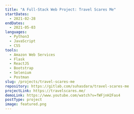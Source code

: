 ```yaml
---
title: "A Full-Stack Web Project: Travel Scares Me"
startDates:
  - 2021-02-28
endDates:
  - 2021-05-03
languages:
  - Python3
  - JavaScript
  - CSS
tools:
  - Amazon Web Services
  - Flask
  - ReactJS
  - Bootstrap
  - Selenium
  - Postman
slug: /projects/travel-scares-me
repository: https://gitlab.com/suhasdara/travel-scares-me
projectLink: https://travelscares.me/
demoLink: https://www.youtube.com/watch?v=fWFjnH2Fas4
postType: project
image: featured.png
---
```

